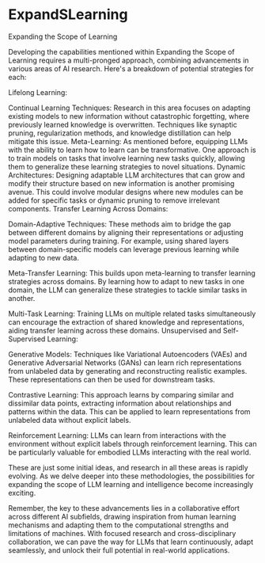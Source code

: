 # ExpandSLearning
Expanding the Scope of Learning

Developing the capabilities mentioned within Expanding the Scope of Learning requires a multi-pronged approach, combining advancements in various areas of AI research. Here's a breakdown of potential strategies for each:

Lifelong Learning:

Continual Learning Techniques: Research in this area focuses on adapting existing models to new information without catastrophic forgetting, where previously learned knowledge is overwritten. Techniques like synaptic pruning, regularization methods, and knowledge distillation can help mitigate this issue.
Meta-Learning: As mentioned before, equipping LLMs with the ability to learn how to learn can be transformative. One approach is to train models on tasks that involve learning new tasks quickly, allowing them to generalize these learning strategies to novel situations.
Dynamic Architectures: Designing adaptable LLM architectures that can grow and modify their structure based on new information is another promising avenue. This could involve modular designs where new modules can be added for specific tasks or dynamic pruning to remove irrelevant components.
Transfer Learning Across Domains:

Domain-Adaptive Techniques: These methods aim to bridge the gap between different domains by aligning their representations or adjusting model parameters during training. For example, using shared layers between domain-specific models can leverage previous learning while adapting to new data.

Meta-Transfer Learning: This builds upon meta-learning to transfer learning strategies across domains. By learning how to adapt to new tasks in one domain, the LLM can generalize these strategies to tackle similar tasks in another.

Multi-Task Learning: Training LLMs on multiple related tasks simultaneously can encourage the extraction of shared knowledge and representations, aiding transfer learning across these domains.
Unsupervised and Self-Supervised Learning:

Generative Models: Techniques like Variational Autoencoders (VAEs) and Generative Adversarial Networks (GANs) can learn rich representations from unlabeled data by generating and reconstructing realistic examples. These representations can then be used for downstream tasks.

Contrastive Learning: This approach learns by comparing similar and dissimilar data points, extracting information about relationships and patterns within the data. This can be applied to learn representations from unlabeled data without explicit labels.

Reinforcement Learning: LLMs can learn from interactions with the environment without explicit labels through reinforcement learning. This can be particularly valuable for embodied LLMs interacting with the real world.

These are just some initial ideas, and research in all these areas is rapidly evolving. As we delve deeper into these methodologies, the possibilities for expanding the scope of LLM learning and intelligence become increasingly exciting.

Remember, the key to these advancements lies in a collaborative effort across different AI subfields, drawing inspiration from human learning mechanisms and adapting them to the computational strengths and limitations of machines. With focused research and cross-disciplinary collaboration, we can pave the way for LLMs that learn continuously, adapt seamlessly, and unlock their full potential in real-world applications.
